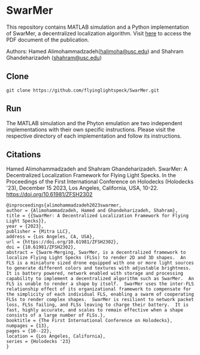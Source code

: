 # SwarMer

This repository contains MATLAB simulation and a Python implementation of SwarMer, a decentralized localization algorithm.
Visit [here](https://www.holodecks.quest/_files/ugd/fb2888_f3e51e31182f4cd9b61204547b6b89f3.pdf?index=true) to access the PDF document of the publication.

Authors:  Hamed Alimohammadzadeh(halimoha@usc.edu) and Shahram Ghandeharizadeh (shahram@usc.edu)

## Clone
``git clone https://github.com/flyinglightspeck/SwarMer.git``

## Run
The MATLAB simulation and the Phyton emulation are two independent implementations with their own specific instructions.  Please visit the respective directory of each implementation and follow its instructions.


## Citations

Hamed Alimohammadzadeh and Shahram Ghandeharizadeh. SwarMer: A Decentralized Localization Framework for Flying Light Specks. In the Proceedings of the First International Conference on Holodecks (Holodecks '23), December 15 2023, Los Angeles, California, USA, 10-22. https://doi.org/10.61981/ZFSH2302

```
@inproceedings{alimohammadzadeh2023swarmer,
author = {Alimohammadzadeh, Hamed and Ghandeharizadeh, Shahram}, 
title = {{SwarMer: A Decentralized Localization Framework for Flying Light Specks}},
year = {2023}, 
publisher = {Mitra LLC}, 
address = {Los Angeles, CA, USA}, 
url = {https://doi.org/10.61981/ZFSH2302}, 
doi = {10.61981/ZFSH2302}, 
abstract = {Swarm-Merging, SwarMer, is a decentralized framework to localize Flying Light Specks (FLSs) to render 2D and 3D shapes.  An FLS is a miniature sized drone equipped with one or more light sources to generate different colors and textures with adjustable brightness.  It is battery powered, network enabled with storage and processing capability to implement a decentralized algorithm such as SwarMer.  An FLS is unable to render a shape by itself.  SwarMer uses the inter-FLS relationship effect of its organizational framework to compensate for the simplicity of each individual FLS, enabling a swarm of cooperating FLSs to render complex shapes.  SwarMer is resilient to network packet loss, FLSs failing, and FLSs leaving to charge their battery.  It is fast, highly accurate, and scales to remain effective when a shape consists of a large number of FLSs.},
booktitle = {The First International Conference on Holodecks}, 
numpages = {13}, 
pages = {10--22},
location = {Los Angeles, California}, 
series = {Holodecks '23} 
}
```
